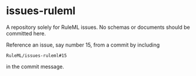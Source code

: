 issues-ruleml
=============

A repository solely for RuleML issues. No schemas or documents should be committed here.

Reference an issue, say number 15, from a commit by including

    RuleML/issues-ruleml#15
    
in the commit message.
